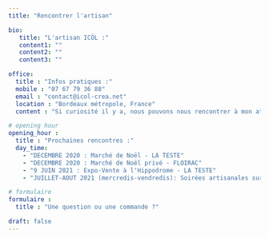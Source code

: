 ```yaml
---
title: "Rencontrer l'artisan"

bio:
   title: "L'artisan ICÖL :"
   content1: ""
   content2: ""
   content3: ""

office:
  title : "Infos pratiques :"
  mobile : "07 67 79 36 88"
  email : "contact@icol-crea.net"
  location : "Bordeaux métropole, France"
  content : "Si curiosité il y a, nous pouvons nous rencontrer à mon atelier pour lancer la création d'un bijou pour vous. Sur prise de RDV (par téléphone ou par e-mail).  "

# opening hour
opening_hour :
  title : "Prochaines rencontres :"
  day_time:
    - "DECEMBRE 2020 : Marché de Noël - LA TESTE"
    - "DECEMBRE 2020 : Marché de Noël privé - FLOIRAC"
    - "9 JUIN 2021 : Expo-Vente à l'Hippodrome - LA TESTE"
    - "JUILLET-AOUT 2021 (mercredis-vendredis): Soirées artisanales sur le Front de Mer, jetée Thiers - ARCACHON"

# formulaire
formulaire :
  title : "Une question ou une commande ?"

draft: false
---
```

